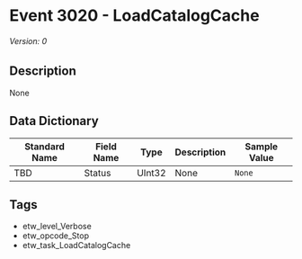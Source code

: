# Event 3020 - LoadCatalogCache
###### Version: 0

## Description
None

## Data Dictionary
|Standard Name|Field Name|Type|Description|Sample Value|
|---|---|---|---|---|
|TBD|Status|UInt32|None|`None`|

## Tags
* etw_level_Verbose
* etw_opcode_Stop
* etw_task_LoadCatalogCache